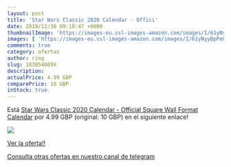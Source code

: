 ```yaml
---
layout: post
title: 'Star Wars Classic 2020 Calendar - Offici'
date: 2019/12/30 09:10:47 +0000
thumbnailImage: 'https://images-eu.ssl-images-amazon.com/images/I/61yNyyBpPeL._SL200_.jpg'
images: [ 'https://images-eu.ssl-images-amazon.com/images/I/61yNyyBpPeL._SL200_.jpg' ]
comments: true
category: ofertas
author: ring
slug: 183854089X
description:
actualPrice: 4.99 GBP
comparePrice: 10 GBP
inStock: true
---
```


Está [Star Wars Classic 2020 Calendar - Official Square Wall Format Calendar](https://www.amazon.com/dp/183854089X/?tag=redken08-20) por 4.99 GBP (original: 10 GBP) en el siguiente enlace!

[![](https://images-eu.ssl-images-amazon.com/images/I/61yNyyBpPeL._SL200_.jpg)](https://www.amazon.com/dp/183854089X/?tag=redken08-20)

[Ver la oferta!!](https://www.amazon.com/dp/183854089X/?tag=redken08-20)

[Consulta otras ofertas en nuestro canal de telegram](https://t.me/s/ofertas25)
